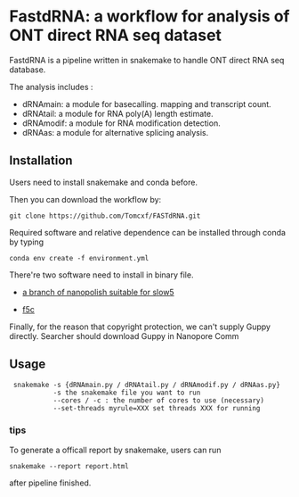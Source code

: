# FastdRNA: a workflow for analysis of ONT direct RNA seq dataset
FastdRNA is a pipeline written in snakemake to handle ONT direct RNA seq database. 

The analysis includes : 
- dRNAmain: a module for basecalling. mapping and transcript count.
- dRNAtail: a module for RNA poly(A) length estimate.
- dRNAmodif: a module for RNA modification detection.
- dRNAas: a module for alternative splicing analysis.

## Installation
Users need to install snakemake and conda before.

Then you can download the workflow by:
```
git clone https://github.com/Tomcxf/FASTdRNA.git
```

Required software and relative dependence can be installed through conda by typing

```
conda env create -f environment.yml
```

There're two software need to install in binary file.

- [a branch of nanopolish suitable for slow5](https://github.com/jts/nanopolish/files/9256504/nanopolish.tar.gz)

- [f5c](https://github.com/hasindu2008/f5c/releases/download/v1.1/f5c-v1.1-binaries.tar.gz)

Finally, for the reason that copyright protection, we can't supply Guppy directly. Searcher should download Guppy in Nanopore Comm

## Usage

```
 snakemake -s {dRNAmain.py / dRNAtail.py / dRNAmodif.py / dRNAas.py}
           -s the snakemake file you want to run
           --cores / -c : the number of cores to use (necessary)
           --set-threads myrule=XXX set threads XXX for running
```

### tips
To generate a officall report by snakemake, users can run
```
snakemake --report report.html
```
after pipeline finished.
